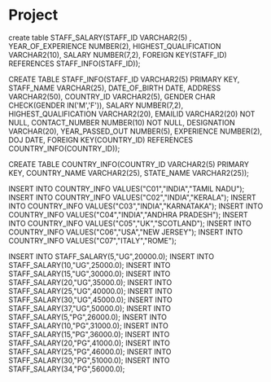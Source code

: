 # Project
create table STAFF_SALARY(STAFF_ID VARCHAR2(5) ,
YEAR_OF_EXPERIENCE NUMBER(2),
HIGHEST_QUALIFICATION VARCHAR2(10),
SALARY NUMBER(7,2),
FOREIGN KEY(STAFF_ID) REFERENCES STAFF_INFO(STAFF_ID));



CREATE TABLE STAFF_INFO(STAFF_ID VARCHAR2(5) PRIMARY KEY,
STAFF_NAME VARCHAR(25),
DATE_OF_BIRTH DATE,
ADDRESS VARCHAR2(50),
COUNTRY_ID VARCHAR2(5),
GENDER CHAR CHECK(GENDER IN('M','F')),
SALARY NUMBER(7,2),
HIGHEST_QUALIFICATION VARCHAR2(20),
EMAILID VARCHAR2(20) NOT NULL,
CONTACT_NUMBER NUMBER(10) NOT NULL,
DESIGNATION VARCHAR(20),
YEAR_PASSED_OUT NUMBER(5),
EXPERIENCE NUMBER(2),
DOJ DATE,
FOREIGN KEY(COUNTRY_ID) REFERENCES COUNTRY_INFO(COUNTRY_ID));

CREATE TABLE COUNTRY_INFO(COUNTRY_ID VARCHAR2(5) PRIMARY KEY,
COUNTRY_NAME VARCHAR2(25),
STATE_NAME VARCHAR2(25));
 
INSERT INTO COUNTRY_INFO VALUES("C01","INDIA","TAMIL NADU");
INSERT INTO COUNTRY_INFO VALUES("C02","INDIA","KERALA");
INSERT INTO COUNTRY_INFO VALUES("C03","INDIA","KARNATAKA");
INSERT INTO COUNTRY_INFO VALUES("C04","INDIA","ANDHRA PRADESH");
INSERT INTO COUNTRY_INFO VALUES("C05","UK","SCOTLAND");
INSERT INTO COUNTRY_INFO VALUES("C06","USA","NEW JERSEY");
INSERT INTO COUNTRY_INFO VALUES("C07","ITALY","ROME");

INSERT INTO STAFF_SALARY(5,"UG",20000.0);
INSERT INTO STAFF_SALARY(10,"UG",25000.0);
INSERT INTO STAFF_SALARY(15,"UG",30000.0);
INSERT INTO STAFF_SALARY(20,"UG",35000.0);
INSERT INTO STAFF_SALARY(25,"UG",40000.0);
INSERT INTO STAFF_SALARY(30,"UG",45000.0);
INSERT INTO STAFF_SALARY(37,"UG",50000.0);
INSERT INTO STAFF_SALARY(5,"PG",26000.0);
INSERT INTO STAFF_SALARY(10,"PG",31000.0);
INSERT INTO STAFF_SALARY(15,"PG",36000.0);
INSERT INTO STAFF_SALARY(20,"PG",41000.0);
INSERT INTO STAFF_SALARY(25,"PG",46000.0);
INSERT INTO STAFF_SALARY(30,"PG",51000.0);
INSERT INTO STAFF_SALARY(34,"PG",56000.0);

